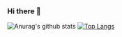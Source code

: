 ### Hi there 👋

![Anurag's github stats](https://github-readme-stats.vercel.app/api?username=r4cky70&show_icons=true&theme=blueberry)
[![Top Langs](https://github-readme-stats.vercel.app/api/top-langs/?username=r4cky70&layout=compact&theme=blueberry)](https://github.com/anuraghazra/github-readme-stats)

